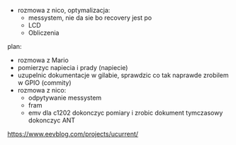 - rozmowa z nico, optymalizacja:
	- messystem, nie da sie  bo recovery jest po 
	- LCD
	- Obliczenia



plan:
- rozmowa z Mario
- pomierzyc napiecia i prady (napiecie)
- uzupelnic dokumentacje w gilabie, sprawdzic co tak naprawde zrobilem w GPIO (commity)
- rozmowa z nico:
	- odpytywanie messystem
	- fram
	- emv dla c1202
dokonczyc pomiary i zrobic dokument tymczasowy
dokonczyc ANT

https://www.eevblog.com/projects/ucurrent/
